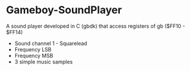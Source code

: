 # Gameboy-SoundPlayer
A sound player developed in C (gbdk) that access registers of gb ($FF10 - $FF14)
* Sound channel 1 - Squarelead
* Frequency LSB
* Frequency MSB
* 3 simple music samples

